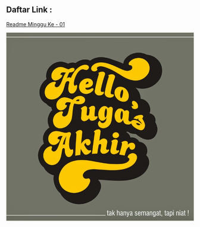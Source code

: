 ## Daftar Link :
[Readme Minggu Ke - 01](https://github.com/Apriliana2424/tct/tree/master/minggu%20ke-01)

![April](https://github.com/Apriliana2424/tct/blob/master/images/images.jpg)